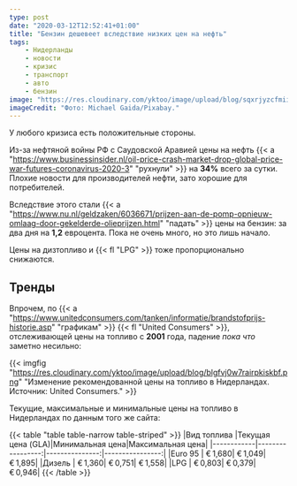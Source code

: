 ```yaml
---
type: post
date: "2020-03-12T12:52:41+01:00"
title: "Бензин дешевеет вследствие низких цен на нефть"
tags:
    - Нидерланды
    - новости
    - кризис
    - транспорт
    - авто
    - бензин
image: "https://res.cloudinary.com/yktoo/image/upload/blog/sqxrjyzcfmiirjpvammj.jpg"
imageCredit: "Фото: Michael Gaida/Pixabay."
---
```


У любого кризиса есть положительные стороны.

Из-за нефтяной войны РФ с Саудовской Аравией цены на нефть {{< a "https://www.businessinsider.nl/oil-price-crash-market-drop-global-price-war-futures-coronavirus-2020-3" "рухнули" >}} на **34%** всего за сутки. Плохие новости для производителей нефти, зато хорошие для потребителей.

<!--more-->

Вследствие этого стали {{< a "https://www.nu.nl/geldzaken/6036671/prijzen-aan-de-pomp-opnieuw-omlaag-door-gekelderde-olieprijzen.html" "падать" >}} цены на бензин: за два дня на **1,2** евроцента. Пока не очень много, но это лишь начало.

Цены на дизтопливо и {{< fl "LPG" >}} тоже пропорционально снижаются.

## Тренды

Впрочем, по {{< a "https://www.unitedconsumers.com/tanken/informatie/brandstofprijs-historie.asp" "графикам" >}} {{< fl "United Consumers" >}}, отслеживающей цены на топливо с **2001** года, падение *пока что* заметно несильно:

{{< imgfig "https://res.cloudinary.com/yktoo/image/upload/blog/blgfvj0w7rairpkiskbf.png" "Изменение рекомендованной цены на топливо в Нидерландах. Источник: United Consumers." >}}

Текущие, максимальные и минимальные цены на топливо в Нидерландах по данным того же сайта:

{{< table "table table-narrow table-striped" >}}
|Вид топлива |Текущая цена (GLA)|Минимальная цена|Максимальная цена|
|------------|-----------------:|---------------:|----------------:|
|Euro 95     |           € 1,680|         € 1,049|          € 1,895|
|Дизель      |           € 1,360|         € 0,751|          € 1,558|
|LPG         |           € 0,803|         € 0,379|          € 0,946|
{{< /table >}}